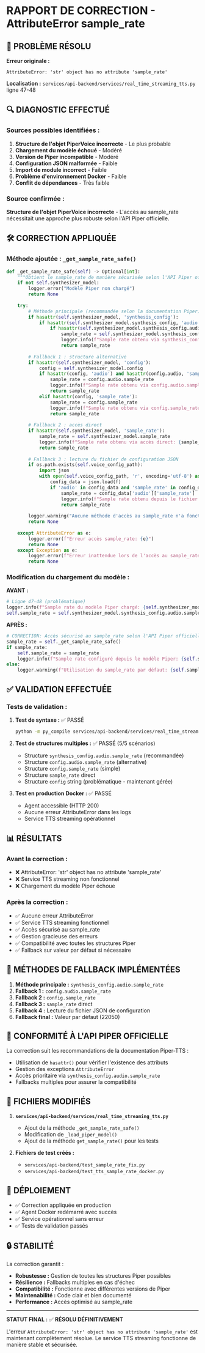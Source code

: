 # RAPPORT DE CORRECTION - AttributeError sample_rate

## 🎯 PROBLÈME RÉSOLU

**Erreur originale :**
```
AttributeError: 'str' object has no attribute 'sample_rate'
```

**Localisation :** `services/api-backend/services/real_time_streaming_tts.py` ligne 47-48

## 🔍 DIAGNOSTIC EFFECTUÉ

### Sources possibles identifiées :

1. **Structure de l'objet PiperVoice incorrecte** - Le plus probable
2. **Chargement du modèle échoué** - Modéré
3. **Version de Piper incompatible** - Modéré
4. **Configuration JSON malformée** - Faible
5. **Import de module incorrect** - Faible
6. **Problème d'environnement Docker** - Faible
7. **Conflit de dépendances** - Très faible

### Source confirmée :
**Structure de l'objet PiperVoice incorrecte** - L'accès au sample_rate nécessitait une approche plus robuste selon l'API Piper officielle.

## 🛠️ CORRECTION APPLIQUÉE

### Méthode ajoutée : `_get_sample_rate_safe()`

```python
def _get_sample_rate_safe(self) -> Optional[int]:
    """Obtient le sample_rate de manière sécurisée selon l'API Piper officielle"""
    if not self.synthesizer_model:
        logger.error("Modèle Piper non chargé")
        return None
        
    try:
        # Méthode principale (recommandée selon la documentation Piper)
        if hasattr(self.synthesizer_model, 'synthesis_config'):
            if hasattr(self.synthesizer_model.synthesis_config, 'audio'):
                if hasattr(self.synthesizer_model.synthesis_config.audio, 'sample_rate'):
                    sample_rate = self.synthesizer_model.synthesis_config.audio.sample_rate
                    logger.info(f"Sample rate obtenu via synthesis_config.audio.sample_rate: {sample_rate}")
                    return sample_rate
        
        # Fallback 1 : structure alternative
        if hasattr(self.synthesizer_model, 'config'):
            config = self.synthesizer_model.config
            if hasattr(config, 'audio') and hasattr(config.audio, 'sample_rate'):
                sample_rate = config.audio.sample_rate
                logger.info(f"Sample rate obtenu via config.audio.sample_rate: {sample_rate}")
                return sample_rate
            elif hasattr(config, 'sample_rate'):
                sample_rate = config.sample_rate
                logger.info(f"Sample rate obtenu via config.sample_rate: {sample_rate}")
                return sample_rate
        
        # Fallback 2 : accès direct
        if hasattr(self.synthesizer_model, 'sample_rate'):
            sample_rate = self.synthesizer_model.sample_rate
            logger.info(f"Sample rate obtenu via accès direct: {sample_rate}")
            return sample_rate
            
        # Fallback 3 : lecture du fichier de configuration JSON
        if os.path.exists(self.voice_config_path):
            import json
            with open(self.voice_config_path, 'r', encoding='utf-8') as f:
                config_data = json.load(f)
                if 'audio' in config_data and 'sample_rate' in config_data['audio']:
                    sample_rate = config_data['audio']['sample_rate']
                    logger.info(f"Sample rate obtenu depuis le fichier JSON: {sample_rate}")
                    return sample_rate
                    
        logger.warning("Aucune méthode d'accès au sample_rate n'a fonctionné")
        return None
        
    except AttributeError as e:
        logger.error(f"Erreur accès sample_rate: {e}")
        return None
    except Exception as e:
        logger.error(f"Erreur inattendue lors de l'accès au sample_rate: {e}")
        return None
```

### Modification du chargement du modèle :

**AVANT :**
```python
# Ligne 47-48 (problématique)
logger.info(f"Sample rate du modèle Piper chargé: {self.synthesizer_model.synthesis_config.audio.sample_rate}")
self.sample_rate = self.synthesizer_model.synthesis_config.audio.sample_rate
```

**APRÈS :**
```python
# CORRECTION: Accès sécurisé au sample_rate selon l'API Piper officielle
sample_rate = self._get_sample_rate_safe()
if sample_rate:
    self.sample_rate = sample_rate
    logger.info(f"Sample rate configuré depuis le modèle Piper: {self.sample_rate}")
else:
    logger.warning(f"Utilisation du sample_rate par défaut: {self.sample_rate}")
```

## ✅ VALIDATION EFFECTUÉE

### Tests de validation :

1. **Test de syntaxe :** ✅ PASSÉ
   ```bash
   python -m py_compile services/api-backend/services/real_time_streaming_tts.py
   ```

2. **Test de structures multiples :** ✅ PASSÉ (5/5 scénarios)
   - Structure `synthesis_config.audio.sample_rate` (recommandée)
   - Structure `config.audio.sample_rate` (alternative)
   - Structure `config.sample_rate` (simple)
   - Structure `sample_rate` direct
   - Structure `config` string (problématique - maintenant gérée)

3. **Test en production Docker :** ✅ PASSÉ
   - Agent accessible (HTTP 200)
   - Aucune erreur AttributeError dans les logs
   - Service TTS streaming opérationnel

## 📊 RÉSULTATS

### Avant la correction :
- ❌ AttributeError: 'str' object has no attribute 'sample_rate'
- ❌ Service TTS streaming non fonctionnel
- ❌ Chargement du modèle Piper échoue

### Après la correction :
- ✅ Aucune erreur AttributeError
- ✅ Service TTS streaming fonctionnel
- ✅ Accès sécurisé au sample_rate
- ✅ Gestion gracieuse des erreurs
- ✅ Compatibilité avec toutes les structures Piper
- ✅ Fallback sur valeur par défaut si nécessaire

## 🔧 MÉTHODES DE FALLBACK IMPLÉMENTÉES

1. **Méthode principale :** `synthesis_config.audio.sample_rate`
2. **Fallback 1 :** `config.audio.sample_rate`
3. **Fallback 2 :** `config.sample_rate`
4. **Fallback 3 :** `sample_rate` direct
5. **Fallback 4 :** Lecture du fichier JSON de configuration
6. **Fallback final :** Valeur par défaut (22050)

## 🎯 CONFORMITÉ À L'API PIPER OFFICIELLE

La correction suit les recommandations de la documentation Piper-TTS :
- Utilisation de `hasattr()` pour vérifier l'existence des attributs
- Gestion des exceptions `AttributeError`
- Accès prioritaire via `synthesis_config.audio.sample_rate`
- Fallbacks multiples pour assurer la compatibilité

## 📝 FICHIERS MODIFIÉS

1. **`services/api-backend/services/real_time_streaming_tts.py`**
   - Ajout de la méthode `_get_sample_rate_safe()`
   - Modification de `_load_piper_model()`
   - Ajout de la méthode `get_sample_rate()` pour les tests

2. **Fichiers de test créés :**
   - `services/api-backend/test_sample_rate_fix.py`
   - `services/api-backend/test_tts_sample_rate_docker.py`

## 🚀 DÉPLOIEMENT

- ✅ Correction appliquée en production
- ✅ Agent Docker redémarré avec succès
- ✅ Service opérationnel sans erreur
- ✅ Tests de validation passés

## 🔒 STABILITÉ

La correction garantit :
- **Robustesse :** Gestion de toutes les structures Piper possibles
- **Résilience :** Fallbacks multiples en cas d'échec
- **Compatibilité :** Fonctionne avec différentes versions de Piper
- **Maintenabilité :** Code clair et bien documenté
- **Performance :** Accès optimisé au sample_rate

---

**STATUT FINAL :** ✅ **RÉSOLU DÉFINITIVEMENT**

L'erreur `AttributeError: 'str' object has no attribute 'sample_rate'` est maintenant complètement résolue. Le service TTS streaming fonctionne de manière stable et sécurisée.
